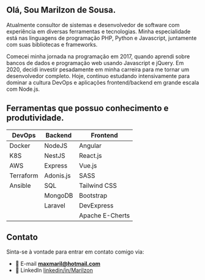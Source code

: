 ## Olá, Sou Marilzon de Sousa.

Atualmente consultor de sistemas e desenvolvedor de software com experiência em diversas ferramentas e tecnologias. Minha especialidade está nas linguagens de programação PHP, Python e Javascript, juntamente com suas bibliotecas e frameworks.

Comecei minha jornada na programação em 2017, quando aprendi sobre bancos de dados e programação web usando Javascript e jQuery. Em 2020, decidi investir pesadamente em minha carreira para me tornar um desenvolvedor completo. Hoje, continuo estudando intensivamente para dominar a cultura DevOps e aplicações frontend/backend em grande escala com Node.js.

## Ferramentas que possuo conhecimento e produtividade.

| DevOps        | Backend       | Frontend        |
|---------------|---------------|-----------------|
| Docker        | NodeJS        | Angular         |
| K8S           | NestJS        | React.js        |
| AWS           | Express       | Vue.js          |
| Terraform     | Adonis.js     | SASS            |
| Ansible       | SQL           | Tailwind CSS    |
|               | MongoDB       | Bootstrap       |
|               | Laravel       | DevExpress      |
|               |               | Apache E-Cherts |

## Contato

Sinta-se à vontade para entrar em contato comigo via:

- 💬 E-mail **maxmaril@hotmail.com**
- 📄 LinkedIn [linkedin/in/Marilzon](https://www.linkedin.com/in/marilzon/)

